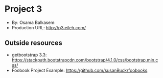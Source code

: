 # Project 3
+ By: Osama Balkasem
+ Production URL: <http://p3.eileh.com/>

## Outside resources
+ getbootstrap 3.3: <https://stackpath.bootstrapcdn.com/bootstrap/4.1.0/css/bootstrap.min.css/>
+ Foobook Project Example: <https://github.com/susanBuck/foobooks>